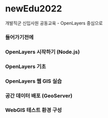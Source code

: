 # newEdu2022
개발직군 신입사원 공동교육 - OpenLayers 중심으로

### 들어가기전에


### OpenLayers 시작하기 (Node.js)


### OpenLayers 기초


### OpenLayers 웹 GIS 실습


### 공간 데이터 배포 (GeoServer)


### WebGIS 테스트 환경 구성
